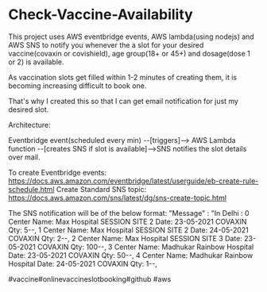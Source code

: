 # Check-Vaccine-Availability

This project uses AWS eventbridge events, AWS lambda(using nodejs) and AWS SNS to notify you whenever the a slot for your desired vaccine(covaxin or covishield), age group(18+ or 45+) and dosage(dose 1 or 2) is available.

As vaccination slots get filled within 1-2 minutes of creating them, it is becoming increasing difficult to book one.

That's why I created this so that I can get email notification for just my desired slot.

Architecture:

Eventbridge event(scheduled every min) --[triggers]--> AWS Lambda function --[creates SNS if slot is available]-->SNS notifies the slot details over mail.

To create Eventbridge events: https://docs.aws.amazon.com/eventbridge/latest/userguide/eb-create-rule-schedule.html
Create Standard SNS topic: https://docs.aws.amazon.com/sns/latest/dg/sns-create-topic.html

The SNS notification will be of the below format:
"Message" : "In Delhi :
0 Center Name: Max Hospital SESSION SITE 2 Date: 23-05-2021 COVAXIN Qty: 5--,
1 Center Name: Max Hospital SESSION SITE 2 Date: 24-05-2021 COVAXIN Qty: 2--,
2 Center Name: Max Hospital SESSION SITE 3 Date: 23-05-2021 COVAXIN Qty: 100--,
3 Center Name: Madhukar Rainbow Hospital Date: 23-05-2021 COVAXIN Qty: 50--,
4 Center Name: Madhukar Rainbow Hospital Date: 24-05-2021 COVAXIN Qty: 1--,

#vaccine#onlinevaccineslotbooking#github #aws
